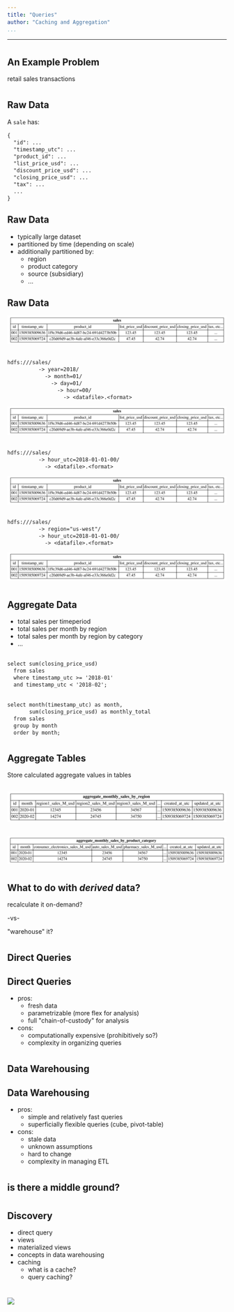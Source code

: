 ```yaml
---
title: "Queries"
author: "Caching and Aggregation"
...
```


---

#
## An Example Problem

retail sales transactions

#
## Raw Data

A `sale` has:

    {
      "id": ...
      "timestamp_utc": ...
      "product_id": ...
      "list_price_usd": ...
      "discount_price_usd": ...
      "closing_price_usd": ...
      "tax": ...
      ...
    }

## Raw Data

- typically large dataset
- partitioned by time (depending on scale)
- additionally partitioned by:
    - region
    - product category
    - source (subsidiary)
    - ...

## Raw Data

![](3.2.1-sales.svg)

##

    hdfs:///sales/
              -> year=2018/
                -> month=01/
                  -> day=01/
                    -> hour=00/
                      -> <datafile>.<format>

![](3.2.1-sales.svg)

##

    hdfs:///sales/
              -> hour_utc=2018-01-01-00/
                -> <datafile>.<format>

![](3.2.1-sales.svg)

##

    hdfs:///sales/
              -> region="us-west"/
              -> hour_utc=2018-01-01-00/
                -> <datafile>.<format>

![](3.2.1-sales.svg)

#
## Aggregate Data

- total sales per timeperiod
- total sales per month by region
- total sales per month by region by category
- ...

##

    select sum(closing_price_usd)
      from sales
      where timestamp_utc >= '2018-01'
      and timestamp_utc < '2018-02';

##

    select month(timestamp_utc) as month,
           sum(closing_price_usd) as monthly_total
      from sales
      group by month
      order by month;


#
## Aggregate Tables

Store calculated aggregate values in tables

##

![](3.2.1-aggregate-monthly-sales-by-region.svg)

##

![](3.2.1-aggregate-monthly-sales-by-product-category.svg)


#
## What to do with _derived_ data?

recalculate it on-demand?

-vs-

"warehouse" it?


#
## Direct Queries

## Direct Queries

- pros:
    - fresh data
    - parametrizable (more flex for analysis)
    - full "chain-of-custody" for analysis
- cons:
    - computationally expensive (prohibitively so?)
    - complexity in organizing queries


#
## Data Warehousing

## Data Warehousing

- pros:
    - simple and relatively fast queries
    - superficially flexible queries (cube, pivot-table)
- cons:
    - stale data
    - unknown assumptions
    - hard to change
    - complexity in managing ETL

#
## is there a middle ground?

#
## Discovery

- direct query
- views
- materialized views
- concepts in data warehousing
- caching
    - what is a cache?
    - query caching?


#

<img class="logo" src="images/berkeley-school-of-information-logo.png"/>


